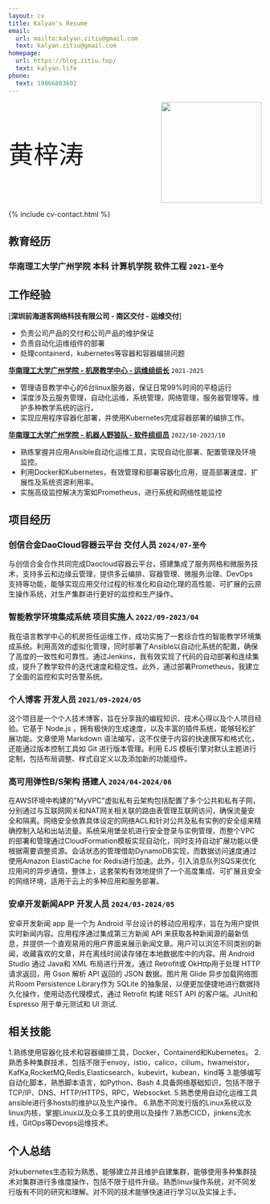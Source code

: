 ```yaml
---
layout: cv
title: Kalyan's Resume
email:
  url: mailto:kalyan.zitiu@gmail.com
  text: kalyan.zitiu@gmail.com
homepage:
  url: https://blog.zitiu.top/
  text: kalyan.life
phone:
  text: 19866803602
---
```


<div style="display: flex; justify-content: space-between; align-items: center;">
  <span style="font-size: 50px;"> 黄梓涛</span>
  <img src="https://gcore.jsdelivr.net/gh/Kalyan-zitiu/TyporaIMG/img/tou.jpg" style="width: 200px; height: auto;"/>
</div>


<!--
include contact information from the front matter
Supported arguments:
    - homepage: url, text
    - phone
    - email
-->

{% include cv-contact.html %}
## 教育经历

### 华南理工大学广州学院 本科 计算机学院 软件工程 `2021-至今`

## 工作经验
[**深圳前海道客网络科技有限公司 - 南区交付 - 运维交付**]
+ 负责公司产品的交付和公司产品的维护保证
+ 负责自动化运维组件的部署
+ 处理containerd，kubernetes等容器和容器编排问题 

[**华南理工大学广州学院 - 机房教学中心 - 运维组组长**](https://wy.gcu.edu.cn/2023/0523/c768a150266/page.htm) `2021-2025`

+ 管理语音教学中心的6台linux服务器，保证日常99%时间的平稳运行
+ 深度涉及云服务管理，自动化运维，系统管理，网络管理，服务器管理等。维护多种教学系统的运行。
+ 实现应用程序容器化部署，并使用Kubernetes完成容器部署的编排工作。

[**华南理工大学广州学院 - 机器人野狼队 - 软件组组员**](https://gcubot.cn) `2022/10-2023/10`

+  熟练掌握并应用Ansible自动化运维工具，实现自动化部署、配置管理及环境监控。
+ 利用Docker和Kubernetes，有效管理和部署容器化应用，提高部署速度、扩展性及系统资源利用率。
+ 实施高级监控解决方案如Prometheus，进行系统和网络性能监控


## 项目经历

### **创信合金DaoCloud容器云平台** 交付人员 `2024/07-至今`
 与创信合金合作共同完成Daocloud容器云平台，搭建集成了服务网格和微服务技术，支持多云和边缘云管理，提供多云编排、容器管理、微服务治理、DevOps 支持等功能，能够实现应用交付过程的标准化和自动化理的高性能、可扩展的云原生操作系统，对生产集群进行更好的监控和生产操作。

### **智能教学环境集成系统**    项目实施人   `2022/09-2023/04`
  我在语言教学中心的机房担任运维工作，成功实施了一套综合性的智能教学环境集成系统。利用高效的虚拟化管理，同时部署了Ansible以自动化系统的配置，确保了高度的一致性和可靠性。通过Jenkins，我有效实现了代码的自动部署和连续集成，提升了教学软件的迭代速度和稳定性。此外，通过部署Prometheus，我建立了全面的监控和实时告警系统。

### **个人博客**     开发人员   `2021/09-2024/05`
  这个项目是一个个人技术博客，旨在分享我的编程知识、技术心得以及个人项目经验。它基于 Node.js ，拥有极快的生成速度，以及丰富的插件系统，能够轻松扩展功能。文章使用 Markdown 语法编写，这不仅便于内容的快速撰写和格式化，还能通过版本控制工具如 Git 进行版本管理。利用 EJS 模板引擎对默认主题进行定制，包括布局调整、样式自定义以及添加新的功能组件。

### **高可用弹性B/S架构**   搭建人   `2024/04-2024/06`
  在AWS环境中构建的"MyVPC"虚拟私有云架构包括配置了多个公共和私有子网，分别通过与互联网网关和NAT网关相关联的路由表管理互联网访问，确保流量安全和隔离。网络安全依靠具体设定的网络ACL和针对公共及私有实例的安全组来精确控制入站和出站流量。系统采用堡垒机进行安全登录与实例管理，而整个VPC的部署和管理通过CloudFormation模板实现自动化，同时支持自动扩展功能以便根据需要调整资源。会话状态的管理借助DynamoDB实现，而数据访问速度通过使用Amazon ElastiCache for Redis进行加速。此外，引入消息队列SQS来优化应用间的异步通信，整体上，这套架构有效地提供了一个高度集成、可扩展且安全的网络环境，适用于云上的多种应用和服务部署。
  
### **安卓开发新闻APP**       开发人员 `2024/03-2024/05`
  安卓开发新闻 app 是一个为 Android 平台设计的移动应用程序，旨在为用户提供实时新闻内容。应用程序通过集成第三方新闻 API 来获取各种新闻源的最新信息，并提供一个直观易用的用户界面来展示新闻文章。用户可以浏览不同类别的新闻，收藏喜欢的文章，并在离线时阅读存储在本地数据库中的内容。用 Android Studio 通过 Java和 XML 布局进行开发。通过 Retrofit或 OkHttp用于处理 HTTP 请求返回，用 Gson 解析 API 返回的 JSON 数据。图片用 Glide 异步加载网络图片Room Persistence Library作为 SQLite 的抽象层，以便更加便捷地进行数据持久化操作，使用动态代理模式，通过 Retrofit 构建 REST API 的客户端。JUnit和 Espresso 用于单元测试和 UI 测试.

## 相关技能
1.熟练使用容器化技术和容器编排工具，Docker，Containerd和Kubernetes。
2.熟悉多种集群技术，包括不限于envoy，istio，calico，cilium，hwameistor，KafKa,RocketMQ,Redis,Elasticsearch，kubevirt，kubean，kind等
3.能够编写自动化脚本，熟悉脚本语言，如Python、Bash
4.具备网络基础知识，包括不限于TCP/IP、DNS、HTTP/HTTPS，RPC，Websocket.
5.熟悉使用自动化运维工具ansible进行多hosts的维护以及生产操作。
6.熟悉不同发行版的Linux系统以及linux内核，掌握Linux以及众多工具的使用以及操作
7.熟悉CICD，jinkens流水线，GitOps等Devops运维技术。

## 个人总结
  对kubernetes生态较为熟悉，能够建立并且维护自建集群，能够使用多种集群技术对集群进行多维度操作，包括不限于组件升级。熟悉linux操作系统，对不同发行版有不同的研究和理解。对不同的技术能够快速进行学习以及实操上手。

